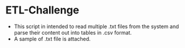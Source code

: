 # ETL-Challenge

- This script in intended to read multiple .txt files from the system and parse their content out into tables in .csv format.
- A sample of .txt file is attached.
